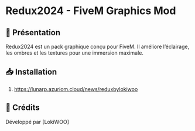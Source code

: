 # Redux2024 - FiveM Graphics Mod

## 🚀 Présentation
Redux2024 est un pack graphique conçu pour FiveM. Il améliore l’éclairage, les ombres et les textures pour une immersion maximale.

## 📥 Installation
1. https://lunarp.azuriom.cloud/news/reduxbylokiwoo


## 📜 Crédits
Développé par [LokiWOO]
